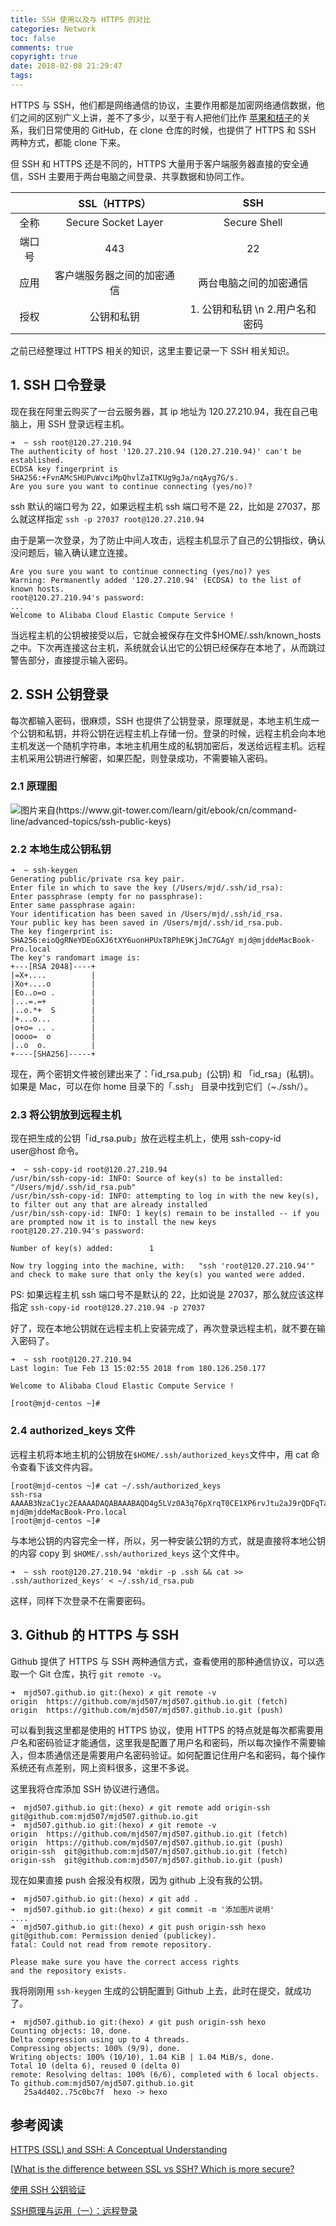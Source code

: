 ```yaml
---
title: SSH 使用以及与 HTTPS 的对比
categories: Network
toc: false
comments: true
copyright: true
date: 2018-02-08 21:29:47
tags:
---
```


HTTPS 与 SSH，他们都是网络通信的协议，主要作用都是加密网络通信数据，他们之间的区别广义上讲，差不了多少，以至于有人把他们比作 [苹果和桔子](https://security.stackexchange.com/questions/1599/what-is-the-difference-between-ssl-vs-ssh-which-is-more-secure)的关系，我们日常使用的 GitHub，在 clone 仓库的时候，也提供了 HTTPS 和 SSH 两种方式，都能 clone 下来。

但 SSH 和 HTTPS 还是不同的，HTTPS 大量用于客户端服务器直接的安全通信，SSH 主要用于两台电脑之间登录、共享数据和协同工作。

<!--more-->

|      |     SSL（HTTPS）      |          SSH          |
| :--: | :-----------------: | :-------------------: |
|  全称  | Secure Socket Layer |     Secure Shell      |
| 端口号  |         443         |          22           |
|  应用  |    客户端服务器之间的加密通信    |      两台电脑之间的加密通信      |
|  授权  |        公钥和私钥        | 1. 公钥和私钥 \n  2.用户名和密码 |

之前已经整理过 HTTPS 相关的知识，这里主要记录一下 SSH 相关知识。

## 1. SSH 口令登录

现在我在阿里云购买了一台云服务器，其 ip 地址为 120.27.210.94，我在自己电脑上，用 SSH 登录远程主机。

```
➜  ~ ssh root@120.27.210.94
The authenticity of host '120.27.210.94 (120.27.210.94)' can't be established.
ECDSA key fingerprint is SHA256:+FvnAMcSHUPuWvciMpQhvlZaITKUg9gJa/nqAyg7G/s.
Are you sure you want to continue connecting (yes/no)?
```

ssh 默认的端口号为 22，如果远程主机 ssh 端口号不是 22，比如是 27037，那么就这样指定 `ssh -p 27037 root@120.27.210.94`

由于是第一次登录，为了防止中间人攻击，远程主机显示了自己的公钥指纹，确认没问题后，输入确认建立连接。

```
Are you sure you want to continue connecting (yes/no)? yes
Warning: Permanently added '120.27.210.94' (ECDSA) to the list of known hosts.
root@120.27.210.94's password:
...
Welcome to Alibaba Cloud Elastic Compute Service !
```

当远程主机的公钥被接受以后，它就会被保存在文件$HOME/.ssh/known_hosts之中。下次再连接这台主机，系统就会认出它的公钥已经保存在本地了，从而跳过警告部分，直接提示输入密码。



## 2. SSH 公钥登录

每次都输入密码，很麻烦，SSH 也提供了公钥登录，原理就是，本地主机生成一个公钥和私钥，并将公钥在远程主机上存储一份。登录的时候，远程主机会向本地主机发送一个随机字符串，本地主机用生成的私钥加密后，发送给远程主机。远程主机采用公钥进行解密，如果匹配，则登录成功，不需要输入密码。

### 2.1 原理图

![图片来自(https://www.git-tower.com/learn/git/ebook/cn/command-line/advanced-topics/ssh-public-keys)](https://user-images.githubusercontent.com/8939151/111024408-9ee83900-8419-11eb-86a3-36cde5a1358e.png)

### 2.2 本地生成公钥私钥

```
➜  ~ ssh-keygen
Generating public/private rsa key pair.
Enter file in which to save the key (/Users/mjd/.ssh/id_rsa):
Enter passphrase (empty for no passphrase):
Enter same passphrase again:
Your identification has been saved in /Users/mjd/.ssh/id_rsa.
Your public key has been saved in /Users/mjd/.ssh/id_rsa.pub.
The key fingerprint is:
SHA256:eioQgRNeYDEoGXJ6tXY6uonHPUxT8PhE9KjJmC7GAgY mjd@mjddeMacBook-Pro.local
The key's randomart image is:
+---[RSA 2048]----+
|=X+....          |
|Xo+....o         |
|Eo..o=o .        |
|...=.=+          |
|..o.*+  S        |
|+...o...         |
|o+o= .. .        |
|oooo=  o         |
|..o  o.          |
+----[SHA256]-----+
```

现在，两个密钥文件被创建出来了：「id_rsa.pub」(公钥) 和 「id_rsa」(私钥)。如果是 Mac，可以在你 home 目录下的「.ssh」 目录中找到它们（~./ssh/）。

### 2.3 将公钥放到远程主机

现在把生成的公钥「id_rsa.pub」放在远程主机上，使用 ssh-copy-id user@host 命令。

```
➜  ~ ssh-copy-id root@120.27.210.94
/usr/bin/ssh-copy-id: INFO: Source of key(s) to be installed: "/Users/mjd/.ssh/id_rsa.pub"
/usr/bin/ssh-copy-id: INFO: attempting to log in with the new key(s), to filter out any that are already installed
/usr/bin/ssh-copy-id: INFO: 1 key(s) remain to be installed -- if you are prompted now it is to install the new keys
root@120.27.210.94's password:

Number of key(s) added:        1

Now try logging into the machine, with:   "ssh 'root@120.27.210.94'"
and check to make sure that only the key(s) you wanted were added.
```

PS: 如果远程主机 ssh 端口号不是默认的 22，比如说是 27037，那么就应该这样指定 `ssh-copy-id root@120.27.210.94 -p 27037`

好了，现在本地公钥就在远程主机上安装完成了，再次登录远程主机，就不要在输入密码了。

```
➜  ~ ssh root@120.27.210.94
Last login: Tue Feb 13 15:02:55 2018 from 180.126.250.177

Welcome to Alibaba Cloud Elastic Compute Service !

[root@mjd-centos ~]#
```



### 2.4 authorized_keys 文件

远程主机将本地主机的公钥放在`$HOME/.ssh/authorized_keys`文件中，用 cat 命令查看下该文件内容。

```
[root@mjd-centos ~]# cat ~/.ssh/authorized_keys
ssh-rsa AAAAB3NzaC1yc2EAAAADAQABAAABAQD4g5LVz0A3q76pXrqT0CE1XP6rvJtu2aJ9rQDFqTaEXi1hnRWKMATD524AXsv9IZmA2kzWj56WETwwXY73kQt9/OhywKzMlrwTXYNu5x5tpvDImX6A9wGxeROXyHI4iAzkaqiPc8ZqtJDOHTqZRrR2E99r+c72d4GwmZwz9ZENAzYcjrgM/z1M27t24hNlD9fxLFHp6c+SO4Q0nxw0JNETUeaZLzGyxC2nolN7ROzrRrt0j0Qv528uqk2eaSVDjKi/lbwzxM3gzY/yCTQ8HWGlJy2alqw9EcKH9F4HbYyQyrTHd3Bf/g6P+eqPSK9eWTqnjl7UI+yieqbG7E3xKEoB mjd@mjddeMacBook-Pro.local
[root@mjd-centos ~]#
```

与本地公钥的内容完全一样，所以，另一种安装公钥的方式，就是直接将本地公钥的内容 copy 到 `$HOME/.ssh/authorized_keys` 这个文件中。

```
➜  ~ ssh root@120.27.210.94 'mkdir -p .ssh && cat >> .ssh/authorized_keys' < ~/.ssh/id_rsa.pub
```

这样，同样下次登录不在需要密码。



## 3. Github 的 HTTPS 与 SSH

Github 提供了 HTTPS 与 SSH 两种通信方式，查看使用的那种通信协议，可以选取一个 Git 仓库，执行 `git remote -v`。

```
➜  mjd507.github.io git:(hexo) ✗ git remote -v
origin	https://github.com/mjd507/mjd507.github.io.git (fetch)
origin	https://github.com/mjd507/mjd507.github.io.git (push)
```

可以看到我这里都是使用的 HTTPS 协议，使用 HTTPS 的特点就是每次都需要用户名和密码验证才能通信，这里我是配置了用户名和密码，所以每次操作不需要输入，但本质通信还是需要用户名密码验证。如何配置记住用户名和密码，每个操作系统还有点差别，网上资料很多，这里不多说。

这里我将仓库添加 SSH 协议进行通信。

```
➜  mjd507.github.io git:(hexo) ✗ git remote add origin-ssh  git@github.com:mjd507/mjd507.github.io.git
➜  mjd507.github.io git:(hexo) ✗ git remote -v
origin	https://github.com/mjd507/mjd507.github.io.git (fetch)
origin	https://github.com/mjd507/mjd507.github.io.git (push)
origin-ssh	git@github.com:mjd507/mjd507.github.io.git (fetch)
origin-ssh	git@github.com:mjd507/mjd507.github.io.git (push)
```

现在如果直接 push 会报没有权限，因为 github 上没有我的公钥。

```
➜  mjd507.github.io git:(hexo) ✗ git add .
➜  mjd507.github.io git:(hexo) ✗ git commit -m '添加图片说明'
....
➜  mjd507.github.io git:(hexo) ✗ git push origin-ssh hexo
git@github.com: Permission denied (publickey).
fatal: Could not read from remote repository.

Please make sure you have the correct access rights
and the repository exists.
```

我将刚刚用 `ssh-keygen` 生成的公钥配置到 Github 上去，此时在提交，就成功了。

```
➜  mjd507.github.io git:(hexo) ✗ git push origin-ssh hexo
Counting objects: 10, done.
Delta compression using up to 4 threads.
Compressing objects: 100% (9/9), done.
Writing objects: 100% (10/10), 1.04 KiB | 1.04 MiB/s, done.
Total 10 (delta 6), reused 0 (delta 0)
remote: Resolving deltas: 100% (6/6), completed with 6 local objects.
To github.com:mjd507/mjd507.github.io.git
   25a4d402..75c0bc7f  hexo -> hexo
```



## 参考阅读

[HTTPS (SSL) and SSH: A Conceptual Understanding](https://medium.com/@alxsanborn/https-ssl-and-ssh-a-conceptual-understanding-9-2-16-4e75ce8d574)

[[What is the difference between SSL vs SSH? Which is more secure?](https://security.stackexchange.com/questions/1599/what-is-the-difference-between-ssl-vs-ssh-which-is-more-secure)

[使用 SSH 公钥验证](https://www.git-tower.com/learn/git/ebook/cn/command-line/advanced-topics/ssh-public-keys)

[SSH原理与运用（一）：远程登录](http://www.ruanyifeng.com/blog/2011/12/ssh_remote_login.html)